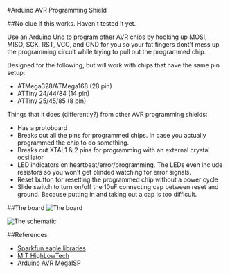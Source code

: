 #Arduino AVR Programming Shield

##No clue if this works. Haven't tested it yet.

Use an Arduino Uno to program other AVR chips by hooking up MOSI, MISO, SCK, RST, VCC, and GND for you so your fat fingers dont't mess up the programming circuit while trying to pull out the programmed chip. 

Designed for the following, but will work with chips that have the same pin setup:

* ATMega328/ATMega168 (28 pin)
* ATTiny 24/44/84 (14 pin)
* ATTiny 25/45/85 (8 pin)

Things that it does (differently?) from other AVR programming shields:

* Has a protoboard
* Breaks out all the pins for programmed chips. In case you actually programmed the chip to do something. 
* Breaks out XTAL1 & 2 pins for programming with an external crystal ocsillator
* LED indicators on heartbeat/error/programming. The LEDs even include resistors so you won't get blinded watching for error signals.
* Reset button for resetting the programmed chip without a power cycle
* Slide switch to turn on/off the 10uF connecting cap between reset and ground. Because putting in and taking out a cap is too difficult.

##The board
![The board](https://raw.github.com/jiahuang/avr-isp-shield/master/images/board.png
)

![The schematic](https://raw.github.com/jiahuang/avr-isp-shield/master/images/schematic.png)

##References
* [Sparkfun eagle libraries](https://github.com/sparkfun/SparkFun-Eagle-Libraries)
* [MIT HighLowTech](http://hlt.media.mit.edu/?p=1695)
* [Arduino AVR MegaISP](http://playground.arduino.cc/Code/MegaISP)
